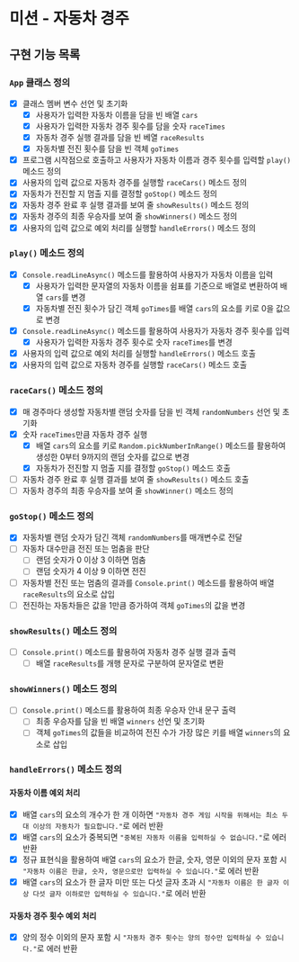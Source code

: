 # 미션 - 자동차 경주

## 구현 기능 목록

### `App` 클래스 정의

- [x] 클래스 멤버 변수 선언 및 초기화
  - [x] 사용자가 입력한 자동차 이름을 담을 빈 배열 `cars`
  - [x] 사용자가 입력한 자동차 경주 횟수를 담을 숫자 `raceTimes`
  - [x] 자동차 경주 실행 결과를 담을 빈 베열 `raceResults`
  - [x] 자동차별 전진 횟수를 담을 빈 객체 `goTimes`
- [x] 프로그램 시작점으로 호출하고 사용자가 자동차 이름과 경주 횟수를 입력할 `play()` 메소드 정의
- [x] 사용자의 입력 값으로 자동차 경주를 실행할 `raceCars()` 메소드 정의
- [x] 자동차가 전진할 지 멈출 지를 결정할 `goStop()` 메소드 정의
- [x] 자동차 경주 완료 후 실행 결과를 보여 줄 `showResults()` 메소드 정의
- [x] 자동차 경주의 최종 우승자를 보여 줄 `showWinners()` 메소드 정의
- [x] 사용자의 입력 값으로 예외 처리를 실행할 `handleErrors()` 메소드 정의

### `play()` 메소드 정의

- [x] `Console.readLineAsync()` 메소드를 활용하여 사용자가 자동차 이름을 입력
  - [x] 사용자가 입력한 문자열의 자동차 이름을 쉼표를 기준으로 배열로 변환하여 배열 `cars`를 변경
  - [x] 자동차별 전진 횟수가 담긴 객체 `goTimes`를 배열 `cars`의 요소를 키로 0을 값으로 변경
- [x] `Console.readLineAsync()` 메소드를 활용하여 사용자가 자동차 경주 횟수를 입력
  - [x] 사용자가 입력한 자동차 경주 횟수로 숫자 `raceTimes`를 변경
- [x] 사용자의 입력 값으로 예외 처리를 실행할 `handleErrors()` 메소드 호출
- [x] 사용자의 입력 값으로 자동차 경주를 실행할 `raceCars()` 메소드 호출

### `raceCars()` 메소드 정의

- [x] 매 경주마다 생성할 자동차별 랜덤 숫자를 담을 빈 객체 `randomNumbers` 선언 및 초기화
- [x] 숫자 `raceTimes`만큼 자동차 경주 실행
  - [x] 배열 `cars`의 요소를 키로 `Random.pickNumberInRange()` 메소드를 활용하여 생성한 0부터 9까지의 랜덤 숫자를 값으로 변경
  - [x] 자동차가 전진할 지 멈출 지를 결정할 `goStop()` 메소드 호출
- [ ] 자동차 경주 완료 후 실행 결과를 보여 줄 `showResults()` 메소드 호출
- [ ] 자동차 경주의 최종 우승자를 보여 줄 `showWinner()` 메소드 정의

### `goStop()` 메소드 정의

- [x] 자동차별 랜덤 숫자가 담긴 객체 `randomNumbers`를 매개변수로 전달
- [ ] 자동차 대수만큼 전진 또는 멈춤을 판단
  - [ ] 랜덤 숫자가 0 이상 3 이하면 멈춤
  - [ ] 랜덤 숫자가 4 이상 9 이하면 전진
- [ ] 자동차별 전진 또는 멈춤의 결과를 `Console.print()` 메소드를 활용하여 배열 `raceResults`의 요소로 삽입
- [ ] 전진하는 자동차들은 값을 1만큼 증가하여 객체 `goTimes`의 값을 변경

### `showResults()` 메소드 정의

- [ ] `Console.print()` 메소드를 활용하여 자동차 경주 실행 결과 출력
  - [ ] 배열 `raceResults`를 개행 문자로 구분하여 문자열로 변환

### `showWinners()` 메소드 정의

- [ ] `Console.print()` 메소드를 활용하여 최종 우승자 안내 문구 출력
  - [ ] 최종 우승자를 담을 빈 배열 `winners` 선언 및 초기화
  - [ ] 객체 `goTimes`의 값들을 비교하여 전진 수가 가장 많은 키를 배열 `winners`의 요소로 삽입

### `handleErrors()` 메소드 정의

#### 자동차 이름 예외 처리

- [x] 배열 `cars`의 요소의 개수가 한 개 이하면 `"자동차 경주 게임 시작을 위해서는 최소 두 대 이상의 자동차가 필요합니다."`로 에러 반환
- [x] 배열 `cars`의 요소가 중복되면 `"중복된 자동차 이름을 입력하실 수 없습니다."`로 에러 반환
- [x] 정규 표현식을 활용하여 배열 `cars`의 요소가 한글, 숫자, 영문 이외의 문자 포함 시 `"자동차 이름은 한글, 숫자, 영문으로만 입력하실 수 있습니다."`로 에러 반환
- [x] 배열 `cars`의 요소가 한 글자 미만 또는 다섯 글자 초과 시 `"자동차 이름은 한 글자 이상 다섯 글자 이하로만 입력하실 수 있습니다."`로 에러 반환

#### 자동차 경주 횟수 예외 처리

- [x] 양의 정수 이외의 문자 포함 시 `"자동차 경주 횟수는 양의 정수만 입력하실 수 있습니다."`로 에러 반환
